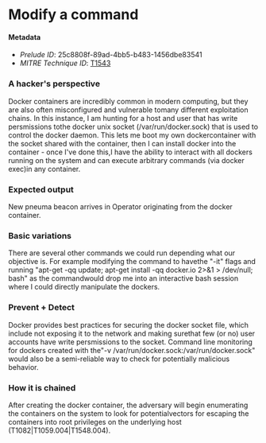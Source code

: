 
# Modify a command

#### Metadata

- *Prelude ID*: 25c8808f-89ad-4bb5-b483-1456dbe83541
- *MITRE Technique ID*: [T1543](https://attack.mitre.org/techniques/T1543)

### A hacker's perspective

Docker containers are incredibly common in modern computing, but they are also often misconfigured and vulnerable tomany different exploitation chains. In this instance, I am hunting for a host and user that has write persmissions tothe docker unix socket (/var/run/docker.sock) that is used to control the docker daemon. This lets me boot my own dockercontainer with the socket shared with the container, then I can install docker into the container - once I've done this,I have the ability to interact with all dockers running on the system and can execute arbitrary commands (via docker exec)in any container.

### Expected output

New pneuma beacon arrives in Operator originating from the docker container.

### Basic variations

There are several other commands we could run depending what our objective is. For example modifying the command to havethe "-it" flags and running "apt-get -qq update; apt-get install -qq docker.io 2>&1 > /dev/null; bash" as the commandwould drop me into an interactive bash session where I could directly manipulate the dockers.

### Prevent + Detect

Docker provides best practices for securing the docker socket file, which include not exposing it to the network and making surethat few (or no) user accounts have write persmissions to the socket. Command line monitoring for dockers created with the"-v /var/run/docker.sock:/var/run/docker.sock" would also be a semi-reliable way to check for potentially malicious behavior.

### How it is chained

After creating the docker container, the adversary will begin enumerating the containers on the system to look for potentialvectors for escaping the containers into root privileges on the underlying host (T1082|T1059.004|T1548.004).
